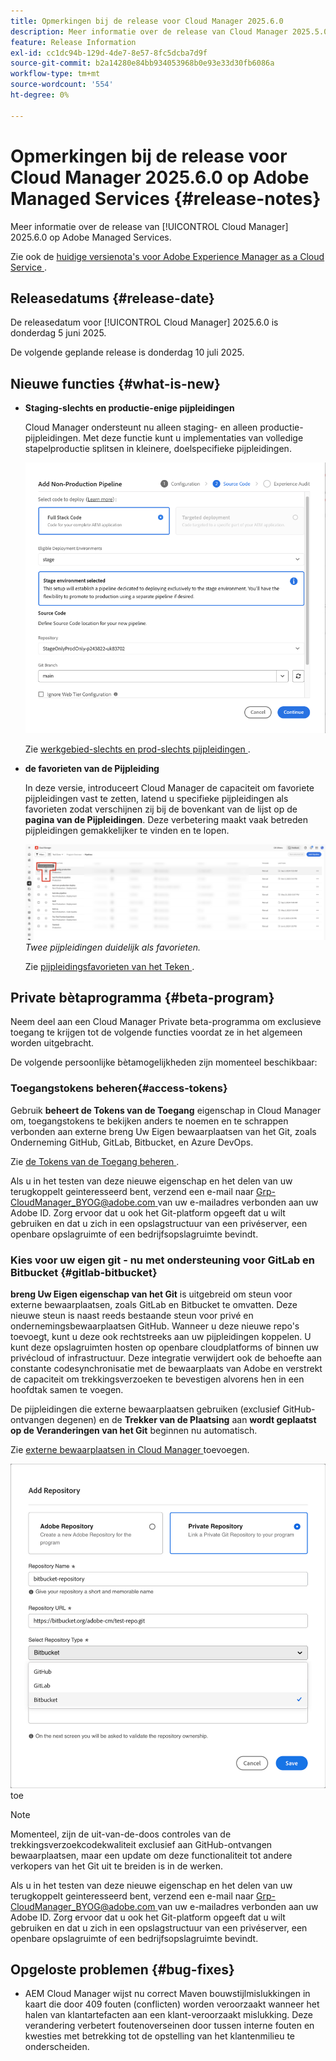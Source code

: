 ```yaml
---
title: Opmerkingen bij de release voor Cloud Manager 2025.6.0
description: Meer informatie over de release van Cloud Manager 2025.5.0 op Adobe Managed Services.
feature: Release Information
exl-id: cc1dc94b-129d-4de7-8e57-8fc5dcba7d9f
source-git-commit: b2a14280e84bb934053968b0e93e33d30fb6086a
workflow-type: tm+mt
source-wordcount: '554'
ht-degree: 0%

---
```


# Opmerkingen bij de release voor Cloud Manager 2025.6.0 op Adobe Managed Services {#release-notes}

<!-- RELEASE WIKI  https://wiki.corp.adobe.com/display/DMSArchitecture/Cloud+Manager+2025.04.0+Release -->

Meer informatie over de release van [!UICONTROL Cloud Manager] 2025.6.0 op Adobe Managed Services.

Zie ook de [ huidige versienota&#39;s voor Adobe Experience Manager as a Cloud Service ](https://experienceleague.adobe.com/en/docs/experience-manager-cloud-service/content/release-notes/home).

## Releasedatums {#release-date}

De releasedatum voor [!UICONTROL Cloud Manager] 2025.6.0 is donderdag 5 juni 2025.

<!-- There are no significant new features or bug fixes in the May Cloud Manager release. -->

De volgende geplande release is donderdag 10 juli 2025.

<!-- SAVE FOR FUTURE POSSIBLE USE There are no significant new features or bug fixes in the May Cloud Manager release. -->


## Nieuwe functies {#what-is-new}

* **Staging-slechts en productie-enige pijpleidingen**

  Cloud Manager ondersteunt nu alleen staging- en alleen productie-pijpleidingen. Met deze functie kunt u implementaties van volledige stapelproductie splitsen in kleinere, doelspecifieke pijpleidingen. <!-- This feature went into GA from Private beta in the June 5, 2025 CM release -->

  ![ voeg niet-productiepijpleidingsdialoogdoos met de Volledige geselecteerde radioknoop van de Code van de Stapel en het milieu van het Stadium toe ](/help/release-notes/assets/add-non-production-pipeline.png)

  Zie [ werkgebied-slechts en prod-slechts pijpleidingen ](/help/using/stage-prod-only.md).

* **de favorieten van de Pijpleiding**

  In deze versie, introduceert Cloud Manager de capaciteit om favoriete pijpleidingen vast te zetten, latend u specifieke pijpleidingen als favorieten zodat verschijnen zij bij de bovenkant van de lijst op de **pagina van de Pijpleidingen**. Deze verbetering maakt vaak betreden pijpleidingen gemakkelijker te vinden en te lopen. <!-- CMGR-68293 -->

  ![ Pijpleidingen duidelijk als favorieten ](/help/release-notes/assets/pipeline-favorites.png) *Twee pijpleidingen duidelijk als favorieten.*

  Zie [ pijpleidingsfavorieten van het Teken ](/help/using/managing-pipelines.md#pipeline-favorites).


## Private bètaprogramma {#beta-program}

Neem deel aan een Cloud Manager Private beta-programma om exclusieve toegang te krijgen tot de volgende functies voordat ze in het algemeen worden uitgebracht.

De volgende persoonlijke bètamogelijkheden zijn momenteel beschikbaar:


### Toegangstokens beheren{#access-tokens}

Gebruik **beheert de Tokens van de Toegang** eigenschap in Cloud Manager om, toegangstokens te bekijken anders te noemen en te schrappen verbonden aan externe breng Uw Eigen bewaarplaatsen van het Git, zoals Onderneming GitHub, GitLab, Bitbucket, en Azure DevOps.

Zie [ de Tokens van de Toegang beheren ](/help/managing-code/manage-access-tokens.md).

Als u in het testen van deze nieuwe eigenschap en het delen van uw terugkoppelt geinteresseerd bent, verzend een e-mail naar [ Grp-CloudManager_BYOG@adobe.com ](mailto:Grp-CloudManager_BYOG@adobe.com) van uw e-mailadres verbonden aan uw Adobe ID. Zorg ervoor dat u ook het Git-platform opgeeft dat u wilt gebruiken en dat u zich in een opslagstructuur van een privéserver, een openbare opslagruimte of een bedrijfsopslagruimte bevindt.


### Kies voor uw eigen git - nu met ondersteuning voor GitLab en Bitbucket {#gitlab-bitbucket}

**breng Uw Eigen eigenschap van het Git** is uitgebreid om steun voor externe bewaarplaatsen, zoals GitLab en Bitbucket te omvatten. Deze nieuwe steun is naast reeds bestaande steun voor privé en ondernemingsbewaarplaatsen GitHub. Wanneer u deze nieuwe repo&#39;s toevoegt, kunt u deze ook rechtstreeks aan uw pijpleidingen koppelen. U kunt deze opslagruimten hosten op openbare cloudplatforms of binnen uw privécloud of infrastructuur. Deze integratie verwijdert ook de behoefte aan constante codesynchronisatie met de bewaarplaats van Adobe en verstrekt de capaciteit om trekkingsverzoeken te bevestigen alvorens hen in een hoofdtak samen te voegen.

De pijpleidingen die externe bewaarplaatsen gebruiken (exclusief GitHub-ontvangen degenen) en de **Trekker van de Plaatsing** aan **wordt geplaatst op de Veranderingen van het Git** beginnen nu automatisch.

Zie [ externe bewaarplaatsen in Cloud Manager ](/help/managing-code/external-repositories.md) toevoegen.

![ voeg de dialoogdoos van de Bewaarplaats ](/help/release-notes/assets/repositories-add-release-notes.png) toe

>[!NOTE]
>
>Momenteel, zijn de uit-van-de-doos controles van de trekkingsverzoekcodekwaliteit exclusief aan GitHub-ontvangen bewaarplaatsen, maar een update om deze functionaliteit tot andere verkopers van het Git uit te breiden is in de werken.

Als u in het testen van deze nieuwe eigenschap en het delen van uw terugkoppelt geinteresseerd bent, verzend een e-mail naar [ Grp-CloudManager_BYOG@adobe.com ](mailto:Grp-CloudManager_BYOG@adobe.com) van uw e-mailadres verbonden aan uw Adobe ID. Zorg ervoor dat u ook het Git-platform opgeeft dat u wilt gebruiken en dat u zich in een opslagstructuur van een privéserver, een openbare opslagruimte of een bedrijfsopslagruimte bevindt.


## Opgeloste problemen {#bug-fixes}

* AEM Cloud Manager wijst nu correct Maven bouwstijlmislukkingen in kaart die door 409 fouten (conflicten) worden veroorzaakt wanneer het halen van klantartefacten aan een klant-veroorzaakt mislukking. Deze verandering verbetert foutenoverseinen door tussen interne fouten en kwesties met betrekking tot de opstelling van het klantenmilieu te onderscheiden. <!-- CMGR-66673 -->

<!--
Known Issues {#known-issues}

* A -->
